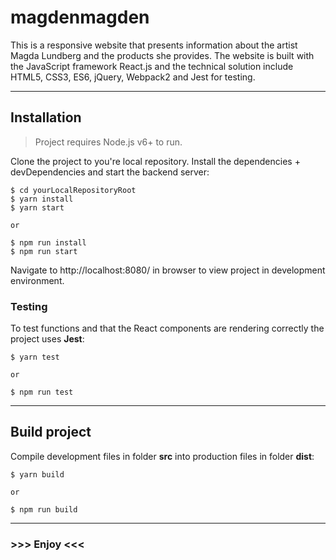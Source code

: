 # magdenmagden
This is a responsive website that presents information about the artist Magda Lundberg and the products she provides. The website is built with the JavaScript framework React.js and the technical solution include HTML5, CSS3, ES6, jQuery, Webpack2 and Jest for testing.

---

## Installation
> Project requires Node.js v6+ to run.

Clone the project to you're local repository. Install the dependencies + devDependencies and start the backend server:
```
$ cd yourLocalRepositoryRoot
$ yarn install
$ yarn start

or

$ npm run install
$ npm run start
```

Navigate to http://localhost:8080/ in browser to view project in development environment.

### Testing 
To test functions and that the React components are rendering correctly the project uses **Jest**:

```
$ yarn test

or

$ npm run test
```

---

## Build project
Compile development files in folder **src** into production files in folder **dist**:
```
$ yarn build

or

$ npm run build
```

---

### >>> Enjoy <<<
